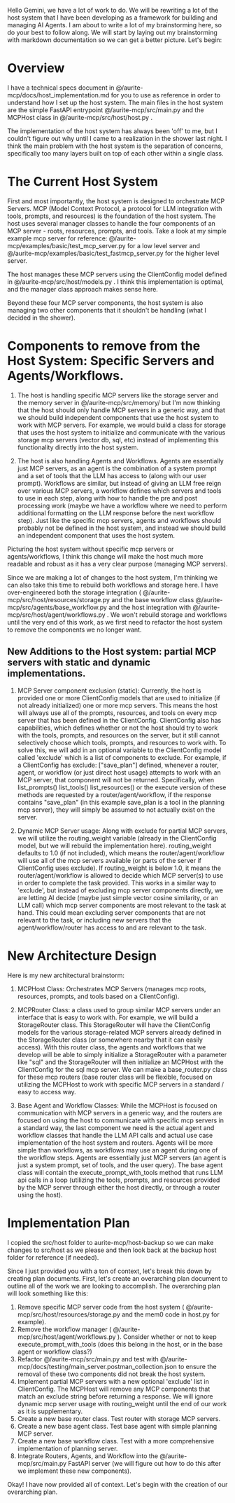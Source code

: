 Hello Gemini, we have a lot of work to do. We will be rewriting a lot of the host system that I have been developing as a framework for building and managing AI Agents. I am about to write a lot of my brainstorming here, so do your best to follow along. We will start by laying out my brainstorming with markdown documentation so we can get a better picture. Let's begin:

# Overview
I have a technical specs document in @/aurite-mcp/docs/host_implementation.md for you to use as reference in order to understand how I set up the host system. The main files in the host system are the simple FastAPI entrypoint @/aurite-mcp/src/main.py and the MCPHost class in @/aurite-mcp/src/host/host.py .

The implementation of the host system has always been 'off' to me, but I couldn't figure out why until I came to a realization in the shower last night. I think the main problem with the host system is the separation of concerns, specifically too many layers built on top of each other within a single class.

# The Current Host System
First and most importantly, the host system is designed to orchestrate MCP Servers. MCP (Model Context Protocol, a protocol for LLM integration with tools, prompts, and resources) is the foundation of the host system. The host uses several manager classes to handle the four components of an MCP server - roots, resources, prompts, and tools. Take a look at my simple example mcp server for reference: @/aurite-mcp/examples/basic/test_mcp_server.py for a low level server and @/aurite-mcp/examples/basic/test_fastmcp_server.py for the higher level server.

The host manages these MCP servers using the ClientConfig model defined in @/aurite-mcp/src/host/models.py . I think this implementation is optimal, and the manager class approach makes sense here.

Beyond these four MCP server components, the host system is also managing two other components that it shouldn't be handling (what I decided in the shower).

# Components to remove from the Host System: Specific Servers and Agents/Workflows.

1. The host is handling specific MCP servers like the storage server and the memory server in @/aurite-mcp/src/memory/ but I'm now thinking that the host should only handle MCP servers in a generic way, and that we should build independent components that use the host system to work with MCP servers. For example, we would build a class for storage that uses the host system to initialize and communicate with the various storage mcp servers (vector db, sql, etc) instead of implementing this functionality directly into the host system.

2. The host is also handling Agents and Workflows. Agents are essentially just MCP servers, as an agent is the combination of a system prompt and a set of tools that the LLM has access to (along with our user prompt). Workflows are similar, but instead of giving an LLM free reign over various MCP servers, a workflow defines which servers and tools to use in each step, along with how to handle the pre and post processing work (maybe we have a workflow where we need to perform additional formatting on the LLM response before the next workflow step). Just like the specific mcp servers, agents and workflows should probably not be defined in the host system, and instead we should build an independent component that uses the host system.

Picturing the host system without specific mcp servers or agents/workflows, I think this change will make the host much more readable and robust as it has a very clear purpose (managing MCP servers).

Since we are making a lot of changes to the host system, I'm thinking we can also take this time to rebuild both workflows and storage here. I have over-engineered both the storage integration ( @/aurite-mcp/src/host/resources/storage.py and the base workflow class @/aurite-mcp/src/agents/base_workflow.py and the host integration with @/aurite-mcp/src/host/agent/workflows.py . We won't rebuild storage and workflows until the very end of this work, as we first need to refactor the host system to remove the components we no longer want.

## New Additions to the Host system: partial MCP servers with static and dynamic implementations.

1. MCP Server component exclusion (static):
Currently, the host is provided one or more ClientConfig models that are used to initialize (if not already initialized) one or more mcp servers. This means the host will always use all of the prompts, resources, and tools on every mcp server that has been defined in the ClientConfig. ClientConfig also has capabilities, which defines whether or not the host should try to work with the tools, prompts, and resources on the server, but it still cannot selectively choose which tools, prompts, and resources to work with. To solve this, we will add in an optional variable to the ClientConfig model called 'exclude' which is a list of components to exclude. For example, if a ClientConfig has exclude: ["save_plan"] defined, whenever a router, agent, or workflow (or just direct host usage) attempts to work with an MCP server, that component will not be returned. Specifically, when list_prompts() list_tools() list_resources() or the execute version of these methods are requested by a router/agent/workflow, if the response contains "save_plan" (in this example save_plan is a tool in the planning mcp server), they will simply be assumed to not actually exist on the server.

2. Dynamic MCP Server usage:
Along with exclude for partial MCP servers, we will utilize the routing_weight variable (already in the  ClientConfig model, but we will rebuild the implementation here). routing_weight defaults to 1.0 (if not included), which means the router/agent/workflow will use all of the mcp servers available (or parts of the server if ClientConfig uses exclude). If routing_weight is below 1.0, it means the router/agent/workflow is allowed to decide which MCP server(s) to use in order to complete the task provided. This works in a similar way to 'exclude', but instead of excluding mcp server components directly, we are letting AI decide (maybe just simple vector cosine similarity, or an LLM call) which mcp server components are most relevant to the task at hand. This could mean excluding server components that are not relevant to the task, or including new servers that the agent/workflow/router has access to and are relevant to the task.

# New Architecture Design
Here is my new architectural brainstorm:
1. MCPHost Class: Orchestrates MCP Servers (manages mcp roots, resources, prompts, and tools based on a ClientConfig).
2. MCPRouter Class: a class used to group similar MCP servers under an interface that is easy to work with. For example, we will build a StorageRouter class. This StorageRouter will have the ClientConfig models for the various storage-related MCP servers already defined in the StorageRouter class (or somewhere nearby that it can easily access). With this router class, the agents and workflows that we develop will be able to simply initialize a StorageRouter with a parameter like "sql" and the StorageRouter will then initialize an MCPHost with the ClientConfig for the sql mcp server. We can make a base_router.py class for these mcp routers (base router class will be flexible, focused on utilizing the MCPHost to work with specific MCP servers in a standard / easy to access way.

3. Base Agent and Workflow Classes: While the MCPHost is focused on communication with MCP servers in a generic way, and the routers are focused on using the host to communicate with specific mcp servers in a standard way, the last component we need is the actual agent and workflow classes that handle the LLM API calls and actual use case implementation of the host system and routers. Agents will be more simple than workflows, as workflows may use an agent during one of the workflow steps. Agents are essentially just MCP servers (an agent is just a system prompt, set of tools, and the user query). The base agent class will contain the execute_prompt_with_tools method that runs LLM api calls in a loop (utilizing the tools, prompts, and resources provided by the MCP server through either the host directly, or through a router using the host).

# Implementation Plan
I copied the src/host folder to aurite-mcp/host-backup so we can make changes to src/host as we please and then look back at the backup host folder for reference (if needed).

Since I just provided you with a ton of context, let's break this down by creating plan documents. First, let's create an overarching plan document to outline all of the work we are looking to accomplish. The overarching plan will look something like this:

1. Remove specific MCP server code from the host system ( @/aurite-mcp/src/host/resources/storage.py and the mem0 code in host.py for example).
2. Remove the workflow manager ( @/aurite-mcp/src/host/agent/workflows.py ). Consider whether or not to keep execute_prompt_with_tools (does this belong in the host, or in the base agent or workflow class?)
3. Refactor @/aurite-mcp/src/main.py and test with @/aurite-mcp/docs/testing/main_server.postman_collection.json to ensure the removal of these two components did not break the host system.
4. Implement partial MCP servers with a new optional 'exclude' list in ClientConfig. The MCPHost will remove any MCP components that match an exclude string before returning a response. We will ignore dynamic mcp server usage with routing_weight until the end of our work as it is supplementary.
5. Create a new base router class. Test router with storage MCP servers.
6. Create a new base agent class. Test base agent with simple planning MCP server.
7. Create a new base workflow class. Test with a more comprehensive implementation of planning server.
8. Integrate Routers, Agents, and Workflow into the @/aurite-mcp/src/main.py FastAPI server (we will figure out how to do this after we implement these new components).

Okay! I have now provided all of context. Let's begin with the creation of our overarching plan.
